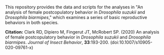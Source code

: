 This repository provides the data and scripts for the analyses in "An analysis of female postcopulatory behavior in *Drosophila suzukii* and *Drosophila biarmipes*," which examines a series of basic reproductive behaviors in both species.

**Citation:** Clark RD, Dipiero M, Fingerut JT, McRobert SP. (2020) An analysis of female postcopulatory behavior in *Drosophila suzukii* and *Drosophila biarmipes*. *Journal of Insect Behavior*, **33**:193-200. (doi:10.1007/s10905-020-09761-x)
